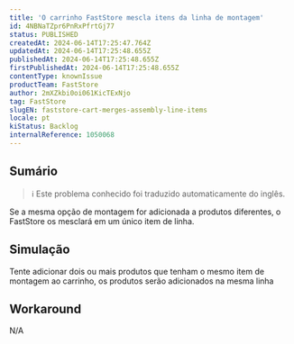 ```yaml
---
title: 'O carrinho FastStore mescla itens da linha de montagem'
id: 4NBNaTZpr6PnRxPfrtGj77
status: PUBLISHED
createdAt: 2024-06-14T17:25:47.764Z
updatedAt: 2024-06-14T17:25:48.655Z
publishedAt: 2024-06-14T17:25:48.655Z
firstPublishedAt: 2024-06-14T17:25:48.655Z
contentType: knownIssue
productTeam: FastStore
author: 2mXZkbi0oi061KicTExNjo
tag: FastStore
slugEN: faststore-cart-merges-assembly-line-items
locale: pt
kiStatus: Backlog
internalReference: 1050068
---
```


## Sumário

>ℹ️ Este problema conhecido foi traduzido automaticamente do inglês.


Se a mesma opção de montagem for adicionada a produtos diferentes, o FastStore os mesclará em um único item de linha.

## Simulação


Tente adicionar dois ou mais produtos que tenham o mesmo item de montagem ao carrinho, os produtos serão adicionados na mesma linha



## Workaround


N/A





